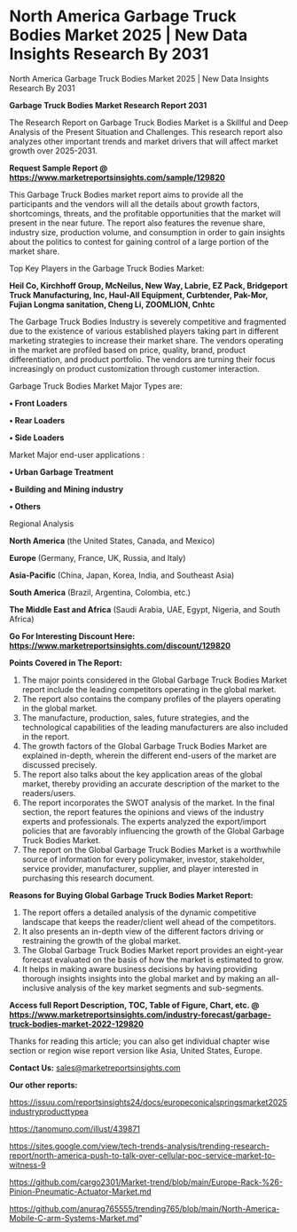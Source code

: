 # North America Garbage Truck Bodies Market 2025 | New Data Insights Research By 2031
North America Garbage Truck Bodies Market 2025 | New Data Insights Research By 2031

<strong>Garbage Truck Bodies Market Research Report 2031</strong>

The Research Report on Garbage Truck Bodies Market is a Skillful and Deep Analysis of the Present Situation and Challenges. This research report also analyzes other important trends and market drivers that will affect market growth over 2025-2031.

<strong>Request Sample Report @ <a href=https://www.marketreportsinsights.com/sample/129820>https://www.marketreportsinsights.com/sample/129820</a></strong>

This Garbage Truck Bodies market report aims to provide all the participants and the vendors will all the details about growth factors, shortcomings, threats, and the profitable opportunities that the market will present in the near future. The report also features the revenue share, industry size, production volume, and consumption in order to gain insights about the politics to contest for gaining control of a large portion of the market share.

Top Key Players in the Garbage Truck Bodies Market:

<strong>Heil Co, Kirchhoff Group, McNeilus, New Way, Labrie, EZ Pack, Bridgeport Truck Manufacturing, Inc, Haul-All Equipment, Curbtender, Pak-Mor, Fujian Longma sanitation, Cheng Li, ZOOMLION, Cnhtc</strong>

The Garbage Truck Bodies Industry is severely competitive and fragmented due to the existence of various established players taking part in different marketing strategies to increase their market share. The vendors operating in the market are profiled based on price, quality, brand, product differentiation, and product portfolio. The vendors are turning their focus increasingly on product customization through customer interaction.

Garbage Truck Bodies Market Major Types are:

<strong>• Front Loaders

• Rear Loaders

• Side Loaders</strong>

Market Major end-user applications :

<strong>• Urban Garbage Treatment

• Building and Mining industry

• Others</strong>

Regional Analysis

</u><strong><b>North America</b></strong> (the United States, Canada, and Mexico)

<strong><b>Europe </b></strong>(Germany, France, UK, Russia, and Italy)

<strong><b>Asia-Pacific</b></strong> (China, Japan, Korea, India, and Southeast Asia)

<strong><b>South America</b></strong> (Brazil, Argentina, Colombia, etc.)

<strong><b>The Middle East and Africa</b></strong> (Saudi Arabia, UAE, Egypt, Nigeria, and South Africa)

<strong>Go For Interesting Discount Here: <a href=https://www.marketreportsinsights.com/discount/129820>https://www.marketreportsinsights.com/discount/129820</a></strong>

<strong>Points Covered in The Report:</strong>
<ol>
  <li>The major points considered in the Global Garbage Truck Bodies Market report include the leading competitors operating in the global market.</li>
  <li>The report also contains the company profiles of the players operating in the global market.</li>
  <li>The manufacture, production, sales, future strategies, and the technological capabilities of the leading manufacturers are also included in the report.</li>
  <li>The growth factors of the Global Garbage Truck Bodies Market are explained in-depth, wherein the different end-users of the market are discussed precisely.</li>
  <li>The report also talks about the key application areas of the global market, thereby providing an accurate description of the market to the readers/users.</li>
  <li>The report incorporates the SWOT analysis of the market. In the final section, the report features the opinions and views of the industry experts and professionals. The experts analyzed the export/import policies that are favorably influencing the growth of the Global Garbage Truck Bodies Market.</li>
  <li>The report on the Global Garbage Truck Bodies Market is a worthwhile source of information for every policymaker, investor, stakeholder, service provider, manufacturer, supplier, and player interested in purchasing this research document.</li>
</ol>
<strong>Reasons for Buying Global Garbage Truck Bodies Market Report:</strong>

<ol>
  <li>The report offers a detailed analysis of the dynamic competitive landscape that keeps the reader/client well ahead of the competitors.</li>
  <li>It also presents an in-depth view of the different factors driving or restraining the growth of the global market.</li>
  <li>The Global Garbage Truck Bodies Market report provides an eight-year forecast evaluated on the basis of how the market is estimated to grow.</li>
  <li>It helps in making aware business decisions by having providing thorough insights insights into the global market and by making an all-inclusive analysis of the key market segments and sub-segments.</li>
</ol>
<strong>Access full Report Description, TOC, Table of Figure, Chart, etc. @ <a href=https://www.marketreportsinsights.com/industry-forecast/garbage-truck-bodies-market-2022-129820>https://www.marketreportsinsights.com/industry-forecast/garbage-truck-bodies-market-2022-129820</a></strong>


Thanks for reading this article; you can also get individual chapter wise section or region wise report version like Asia, United States, Europe.

<strong>Contact Us:</strong>
sales@marketreportsinsights.com

<strong>Our other reports:</strong>

<a href=https://issuu.com/reportsinsights24/docs/europeconicalspringsmarket2025industryproducttypea>https://issuu.com/reportsinsights24/docs/europeconicalspringsmarket2025industryproducttypea</a>

<a href=https://tanomuno.com/illust/439871>https://tanomuno.com/illust/439871</a>

<a href=https://sites.google.com/view/tech-trends-analysis/trending-research-report/north-america-push-to-talk-over-cellular-poc-service-market-to-witness-9>https://sites.google.com/view/tech-trends-analysis/trending-research-report/north-america-push-to-talk-over-cellular-poc-service-market-to-witness-9</a>

<a href=https://github.com/cargo2301/Market-trend/blob/main/Europe-Rack-%26-Pinion-Pneumatic-Actuator-Market.md>https://github.com/cargo2301/Market-trend/blob/main/Europe-Rack-%26-Pinion-Pneumatic-Actuator-Market.md</a>

<a href=https://github.com/anurag765555/trending765/blob/main/North-America-Mobile-C-arm-Systems-Market.md>https://github.com/anurag765555/trending765/blob/main/North-America-Mobile-C-arm-Systems-Market.md</a>"

